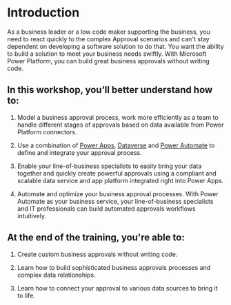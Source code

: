 
# Introduction

As a business leader or a low code maker supporting the business, you need to react quickly to the complex Approval scenarios and can't stay dependent on developing a software solution to do that. You want the ability to build a solution to meet your business needs swiftly. With Microsoft Power Platform, you can build great business approvals  without writing code.

## In this workshop, you’ll better understand how to:

1. Model a business approval  process, work more efficiently as a team to handle different stages of approvals based on data available from Power Platform connectors.

1. Use a combination of [Power Apps](https://powerapps.microsoft.com/), [Dataverse](https://powerplatform.microsoft.com/dataverse/) and [Power Automate](https://flow.microsoft.com/) to define and integrate your approval process.

1. Enable your line-of-business specialists to easily bring your data together and quickly create powerful approvals using a compliant and scalable data service and app platform integrated right into Power Apps.

1. Automate and optimize your business approval processes. With Power Automate as your business service, your line-of-business specialists and IT professionals can build automated approvals workflows intuitively.

## At the end of the training, you're able to:

1. Create custom business approvals without writing code.

1. Learn how to build sophisticated business approvals processes and complex data relationships.

1. Learn how to connect your approval to various data sources to bring it to life.
